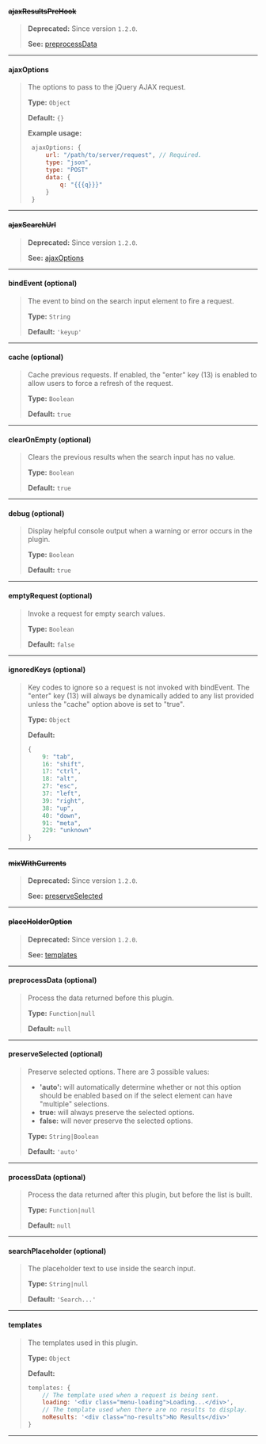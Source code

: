#### ~~ajaxResultsPreHook~~
> __Deprecated:__ Since version `1.2.0`.
>
> __See:__ [preprocessData](#preprocessdata)
>

***
#### ajaxOptions
> The options to pass to the jQuery AJAX request.
>
> __Type:__ `Object`
>
> __Default:__ `{}`
>
> __Example usage:__
> ```js
>  ajaxOptions: {
>      url: "/path/to/server/request", // Required.
>      type: "json",
>      type: "POST"
>      data: {
>          q: "{{{q}}}"
>      }
>  }
>  ```

***
#### ~~ajaxSearchUrl~~
> __Deprecated:__ Since version `1.2.0`.
>
> __See:__ [ajaxOptions](#ajaxoptions)
>

***
#### bindEvent (optional)
> The event to bind on the search input element to fire a request.
>
> __Type:__ `String`
>
> __Default:__ `'keyup'`
>

***
#### cache (optional)
> Cache previous requests. If enabled, the "enter" key (13) is enabled to allow users to force a refresh of the request.
>
> __Type:__ `Boolean`
>
> __Default:__ `true`
>

***
#### clearOnEmpty (optional)
> Clears the previous results when the search input has no value.
>
> __Type:__ `Boolean`
>
> __Default:__ `true`
>

***
#### debug (optional)
> Display helpful console output when a warning or error occurs in the plugin.
>
> __Type:__ `Boolean`
>
> __Default:__ `true`
>

***
#### emptyRequest (optional)
> Invoke a request for empty search values.
>
> __Type:__ `Boolean`
>
> __Default:__ `false`
>

***
#### ignoredKeys (optional)
> Key codes to ignore so a request is not invoked with bindEvent. The "enter" key (13) will always be dynamically added to any list provided unless the "cache" option above is set to "true".
>
> __Type:__ `Object`
>
> __Default:__ 
>  ```js
>  {
>      9: "tab",
>      16: "shift",
>      17: "ctrl",
>      18: "alt",
>      27: "esc",
>      37: "left",
>      39: "right",
>      38: "up",
>      40: "down",
>      91: "meta",
>      229: "unknown"
>  }
>  ```
>

***
#### ~~mixWithCurrents~~
> __Deprecated:__ Since version `1.2.0`.
>
> __See:__ [preserveSelected](#preserveselected)
>

***
#### ~~placeHolderOption~~
> __Deprecated:__ Since version `1.2.0`.
>
> __See:__ [templates](#templates)
>

***
#### preprocessData (optional)
> Process the data returned before this plugin.
>
> __Type:__ `Function|null`
>
> __Default:__ `null`
>

***
#### preserveSelected (optional)
> Preserve selected options. There are 3 possible values:
>  * __'auto':__ will automatically determine whether or not this option should be enabled based on if the select element can have "multiple" selections.
>  * __true:__ will always preserve the selected options.
>  * __false:__ will never preserve the selected options.
>
> __Type:__ `String|Boolean`
>
> __Default:__ `'auto'`
>

***
#### processData (optional)
> Process the data returned after this plugin, but before the list is built.
>
> __Type:__ `Function|null`
>
> __Default:__ `null`
>

***
#### searchPlaceholder (optional)
> The placeholder text to use inside the search input.
>
> __Type:__ `String|null`
>
> __Default:__ `'Search...'`
>

***
#### templates
> The templates used in this plugin.
>
> __Type:__ `Object`
>
> __Default:__ 
>  ```js
>  templates: {
>      // The template used when a request is being sent.
>      loading: '<div class="menu-loading">Loading...</div>',
>      // The template used when there are no results to display.
>      noResults: '<div class="no-results">No Results</div>'
>  }
>  ```
>

***

